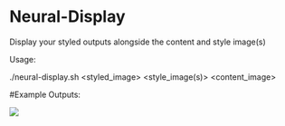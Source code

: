 # Neural-Display
Display your styled outputs alongside the content and style image(s)

Usage: 

./neural-display.sh <styled_image> <style_image(s)> <content_image>


#Example Outputs:

![](https://i.imgur.com/hbq3aaM.jpg)
